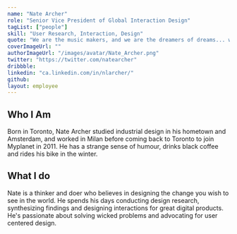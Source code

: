 ```yaml
---
name: "Nate Archer"
role: "Senior Vice President of Global Interaction Design"
tagList: ["people"]
skill: "User Research, Interaction, Design"
quote: "We are the music makers, and we are the dreamers of dreams... we are the movers and shakers of the world for ever, it seems."
coverImageUrl: ""
authorImageUrl: "/images/avatar/Nate_Archer.png"
twitter: "https://twitter.com/natearcher"
dribbble:
linkedin: "ca.linkedin.com/in/nlarcher/"
github:
layout: employee
---
```


## Who I Am

Born in Toronto, Nate Archer studied industrial design in his hometown and Amsterdam, and worked in Milan before coming back to Toronto to join Myplanet in 2011. He has a strange sense of humour, drinks black coffee and rides his bike in the winter.

## What I do

Nate is a thinker and doer who believes in designing the change you wish to see in the world. He spends his days conducting design research, synthesizing findings and designing interactions for great digital products. He's passionate about solving wicked problems and advocating for user centered design.
